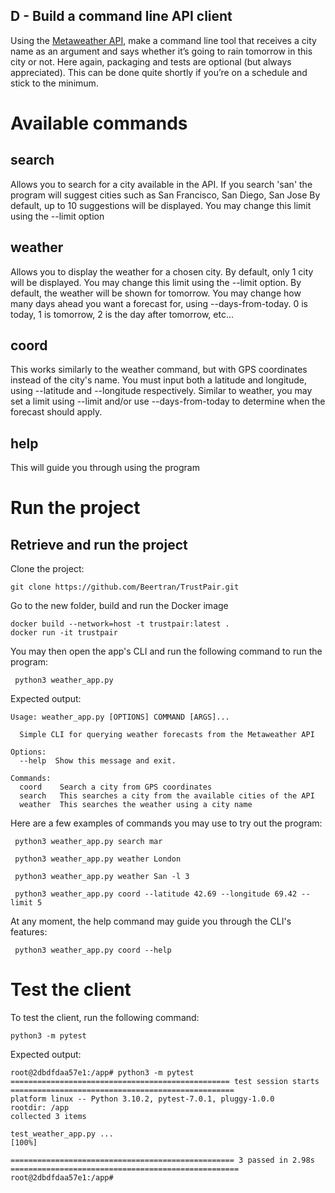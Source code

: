 ## D - Build a command line API client

Using the [Metaweather API](https://www.metaweather.com/api/), make a command line tool that receives a city name as an argument and says whether it’s going to rain tomorrow in this city or not. Here again, packaging and tests are optional (but always appreciated). This can be done quite shortly if you’re on a schedule and stick to the minimum.

# Available commands
## search
Allows you to search for a city available in the API.
If you search 'san' the program will suggest cities such as San Francisco, San Diego, San Jose
By default, up to 10 suggestions will be displayed. You may change this limit using the --limit option

## weather
Allows you to display the weather for a chosen city.
By default, only 1 city will be displayed. You may change this limit using the --limit option.
By default, the weather will be shown for tomorrow. You may change how many days ahead you want a forecast for, using --days-from-today. 0 is today, 1 is tomorrow, 2 is the day after tomorrow, etc...

## coord
This works similarly to the weather command, but with GPS coordinates instead of the city's name.
You must input both a latitude and longitude, using --latitude and --longitude respectively.
Similar to weather, you may set a limit using --limit and/or use --days-from-today to determine when the forecast should apply.

## help
This will guide you through using the program

# Run the project

## Retrieve and run the project

Clone the project:
```
git clone https://github.com/Beertran/TrustPair.git
```

Go to the new folder, build and run the Docker image
```
docker build --network=host -t trustpair:latest .
docker run -it trustpair
```

You may then open the app's CLI and run the following command to run the program:
```
 python3 weather_app.py
```

Expected output:
```
Usage: weather_app.py [OPTIONS] COMMAND [ARGS]...

  Simple CLI for querying weather forecasts from the Metaweather API

Options:
  --help  Show this message and exit.

Commands:
  coord    Search a city from GPS coordinates
  search   This searches a city from the available cities of the API
  weather  This searches the weather using a city name
```

Here are a few examples of commands you may use to try out the program:
```
 python3 weather_app.py search mar

 python3 weather_app.py weather London

 python3 weather_app.py weather San -l 3

 python3 weather_app.py coord --latitude 42.69 --longitude 69.42 --limit 5
```

At any moment, the help command may guide you through the CLI's features:
```
 python3 weather_app.py coord --help
```

# Test the client

To test the client, run the following command:
```
python3 -m pytest
```


Expected output:
```
root@2dbdfdaa57e1:/app# python3 -m pytest
================================================= test session starts ==================================================
platform linux -- Python 3.10.2, pytest-7.0.1, pluggy-1.0.0
rootdir: /app
collected 3 items

test_weather_app.py ...                                                                                          [100%]

================================================== 3 passed in 2.98s ===================================================
root@2dbdfdaa57e1:/app#
```
